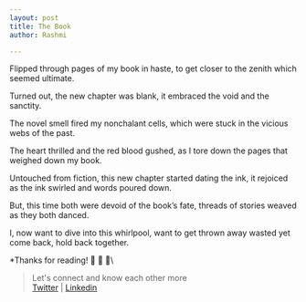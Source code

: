 ```yaml
---
layout: post
title: The Book
author: Rashmi

---
```


Flipped through pages of my book in haste,
to get closer to the zenith which seemed ultimate.

Turned out, the new chapter was blank,
it embraced the void and the sanctity.

The novel smell fired my nonchalant cells,
which were stuck in the vicious webs of the past.

The heart thrilled and the red blood gushed,
as I tore down the pages that weighed down my book.

Untouched from fiction, this new chapter started dating the ink,
it rejoiced as the ink swirled and words poured down.

But, this time both were devoid of the book’s fate,
threads of stories weaved as they both danced.

I, now want to dive into this whirlpool,
want to get thrown away wasted
yet come back, hold back together.

*Thanks for reading! 💛 💛 💛\

> Let's connect and know each other more\
> [Twitter](https://twitter.com/oyerashmi) | [Linkedin](https://www.linkedin.com/in/rashmi-shukla-7ba298104/)